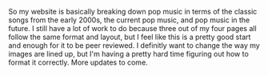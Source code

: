 So my website is basically breaking down pop music in terms of the classic songs from the early 2000s, the current pop music, and pop music in the future. I still have a lot of work to do because three out of my four pages all follow the same format and layout, but I feel like this is a pretty good start and enough for it to be peer reviewed. I definitly want to change the way my images are lined up, but I'm having a pretty hard time figuring out how to format it correctly. More updates to come.
